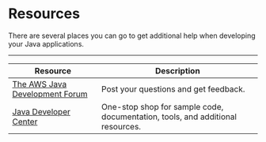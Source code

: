# Resources<a name="create_deploy_Java.resources"></a>

There are several places you can go to get additional help when developing your Java applications\. 


****  

|  Resource  |  Description  | 
| --- | --- | 
|  [The AWS Java Development Forum](https://forums.aws.amazon.com/forum.jspa?forumID=70)  | Post your questions and get feedback\.  | 
|  [Java Developer Center](http://aws.amazon.com/java/)  | One\-stop shop for sample code, documentation, tools, and additional resources\. | 